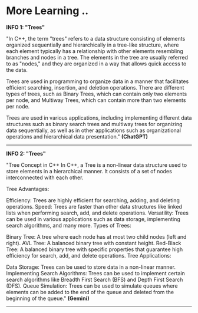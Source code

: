 # More Learning ..

**INFO 1: "Trees"**

"In C++, the term "trees" refers to a data structure consisting of elements organized sequentially and hierarchically in a tree-like structure, where each element typically has a relationship with other elements resembling branches and nodes in a tree. The elements in the tree are usually referred to as "nodes," and they are organized in a way that allows quick access to the data.

Trees are used in programming to organize data in a manner that facilitates efficient searching, insertion, and deletion operations. There are different types of trees, such as Binary Trees, which can contain only two elements per node, and Multiway Trees, which can contain more than two elements per node.

Trees are used in various applications, including implementing different data structures such as binary search trees and multiway trees for organizing data sequentially, as well as in other applications such as organizational operations and hierarchical data presentation." **(ChatGPT)**

---

**INFO 2: "Trees"**

"Tree Concept in C++
In C++, a Tree is a non-linear data structure used to store elements in a hierarchical manner. It consists of a set of nodes interconnected with each other.

Tree Advantages:

Efficiency: Trees are highly efficient for searching, adding, and deleting operations.
Speed: Trees are faster than other data structures like linked lists when performing search, add, and delete operations.
Versatility: Trees can be used in various applications such as data storage, implementing search algorithms, and many more.
Types of Trees:

Binary Tree: A tree where each node has at most two child nodes (left and right).
AVL Tree: A balanced binary tree with constant height.
Red-Black Tree: A balanced binary tree with specific properties that guarantee high efficiency for search, add, and delete operations.
Tree Applications:

Data Storage: Trees can be used to store data in a non-linear manner.
Implementing Search Algorithms: Trees can be used to implement certain search algorithms like Breadth First Search (BFS) and Depth First Search (DFS).
Queue Simulation: Trees can be used to simulate queues where elements can be added to the end of the queue and deleted from the beginning of the queue." **(Gemini)**

---
